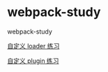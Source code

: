 # webpack-study
webpack-study

[自定义 loader 练习](https://github.com/wangjunjia/webpack-study/tree/html-minify-loader)

[自定义 plugin 练习](https://github.com/wangjunjia/webpack-study/tree/html-template-plugin)